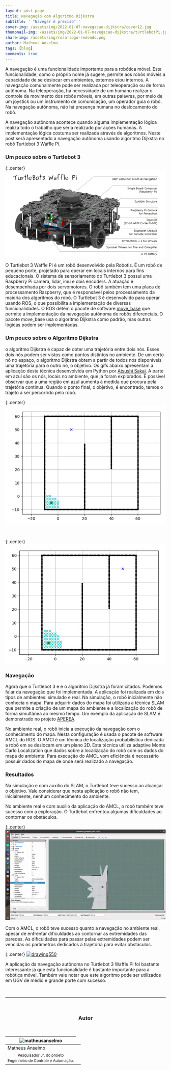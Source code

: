 ```yaml
---
layout: post-page
title: Navegação com Algoritmo Dijkstra
subtitle: ' "Navegar é preciso" '
cover-img: /assets/img/2022-01-07-navegacao-dijkstra/cover12.jpg
thumbnail-img: /assets/img/2022-01-07-navegacao-dijkstra/turtlebotPi.jpg
share-img: /assets/img/rosa-logo-redondo.png
author: Matheus Anselmo
tags: [blog]
comments: true
---
```



A navegação é uma funcionalidade importante para a robótica móvel. Esta funcionalidade, como o próprio nome já sugere, permite aos robôs móveis a capacidade de se deslocar em ambientes, externos e/ou internos. A navegação comunalmente pode ser realizada por teleoperação ou de forma autônoma. Na teleoperação, há necessidade de um humano realizar o controle de movimento dos robôs móveis, em outras palavras, por meio de um joystick ou um instrumento de comunicação, um operador  guia o robô. Na navegação autônoma, não há presença humana  no deslocamento do robô.
 
A navegação autônoma acontece quando alguma implementação lógica realiza todo o trabalho que seria realizado por ações humanas. A implementação lógica costuma ser realizada através de algoritmos. Neste post será apresentado a navegação autônoma usando algoritmo Dijkstra no robô Turtlebot 3 Waffle Pi.


### Um pouco sobre o Turtlebot 3

{:.center}
[![drawing550](../assets/img/2022-01-07-navegacao-dijkstra/turtlebot.png)](../assets/img/2022-01-07-navegacao-dijkstra/turtlebot.png)

O Turtlebot 3 Waffle Pi é um robô desenvolvido pela Robotis. É um robô de
pequeno porte, projetado para operar em locais internos
para fins educacionais. O sistema de sensoriamento do Turtlebot 3 possui uma Raspberry Pi camera, lidar, imu e dois encoders. A atuação é desempenhada por dois servomotores. O robô também tem uma placa de processamento Raspberry, que é responsável pelos processamento da maioria dos algoritmos do robô. O Turtlebot 3 é desenvolvido para operar usando ROS, o que possibilita  a implementação de diversas  funcionalidades. O ROS detêm o pacote de software [move_base](http://wiki.ros.org/move_base) que permite a implementação da navegação autônoma de robôs diferenciais. O pacote move_base usa o algoritmo Dijkstra como padrão, mas outras lógicas podem ser implementadas. 

### Um pouco sobre o Algoritmo Dijkstra
 
o algoritmo Dijkstra é capaz de obter uma trajetória entre
dois nós. Esses dois nós podem ser vistos como pontos distintos no ambiente. De um certo nó no
espaço, o algoritmo Dijkstra obtem a partir de todos nós disponíveis uma trajetória para o outro nó, o objetivo. Os gifs abaixo apresentam a aplicação desta técnica desenvolvida em Python por [Atsushi Sakai](https://iopscience.iop.org/article/10.1088/1757-899X/705/1/012037/pdf). A parte em azul são os nós, locais no ambiente, que já
foram explorados. É possível observar que a uma região em azul aumenta à medida que procura pela trajetória continua. Quando o ponto final, o objetivo, é encontrado, temos o trajeto a ser percorrido pelo robô.

{:.center}
[![drawing550](../assets/img/2022-01-07-navegacao-dijkstra/dij1.gif)](../assets/img/2022-01-07-navegacao-dijkstra/dij1.gif)

<br>

{:.center}
[![drawing550](../assets/img/2022-01-07-navegacao-dijkstra/dij2.gif)](../assets/img/2022-01-07-navegacao-dijkstra/dij2.gif)
 


### Navegação
 
Agora  que o Turtlebot 3 e e o algoritmo Dijkstra já foram citados. Podemos falar da navegação que foi implementada. A aplicação foi realizada em dois tipos de ambientes: simulado e real. Na simulação, o robô inicialmente não conhecia o mapa. Para adquirir dados do mapa foi utilizada a técnica SLAM que permite a criação de um mapa do ambiente e a localização do robô de forma simultânea ao mesmo tempo. Um exemplo da aplicação de SLAM é demonstrado no projeto [APEREA](https://mhar-vell.github.io/rasc/2021-07-28-aperea-slam/).
 
No ambiente real, o robô inicia a execução da navegação com o conhecimento do mapa. Nesta configuração é usada o pacote de software AMCL do ROS. O AMCl é um técnica de localização probabilística dedicada a robô em se deslocam em um plano 2D. Esta técnica utiliza adaptive Monte Carlo Localization que dados sobre a localização do robô com os dados do mapa do ambiente. Para execução do AMCL vom eficiência é necessário possuir dados do mapa de onde será realizado a navegação.



### Resultados
 
Na simulação e com auxílio do SLAM, o Turtlebot teve sucesso ao alcançar o objetivo. Vale considerar que nesta aplicação o robô não tem, inicialmente, nenhum conhecimento do ambiente.
 
 
No ambiente real e com auxílio da aplicação do AMCL, o robô também teve sucesso com a exploração. O Turtlebot enfrentou algumas dificuldades ao contornar os obstáculos.
 
{:.center}
[![drawing550](../assets/img/2022-01-07-navegacao-dijkstra/turtle_waffle.gif)](../assets/img/2022-01-07-navegacao-dijkstra/turtle_waffle.gif)
 
 
Com o AMCL, o robô teve sucesso quanto a navegação  no ambiente real, apesar de enfrentar dificuldades ao contornar as extremidades das paredes. As dificuldades para passar pelas extremidades podem ser vencidas os parâmetros dedicados à trajetória para evitar obstáculos.
 
{:.center}
[![drawing550](../assets/img/2022-01-07-navegacao-dijkstra/real_waffle.gif)](../assets/img/2022-01-07-navegacao-dijkstra/real_waffle.gif)
 
 
A aplicação da navegação autônoma no Turtlebot 3 Waffle Pi foi bastante interessante já que esta funcionalidade é bastante importante para a robótica móvel. Também vale notar que este algoritmo pode ser utilizados em UGV de médio e grande porte com sucesso. 


<br>


---------------------
<br>

<!-- autor -->
<center><h3 class="post-title">Autor</h3><br/></center>
<div class="row">
  <div class="col-xl-auto offset-xl-0 col-lg-4 offset-lg-0 center">
    <table class="table-borderless highlight">
      <thead>
        <tr>
          <th><img src="{{ 'assets/img/people/matheusanselmo-1.png' | relative_url }}" width="100" alt="matheusanselmo" class="img-fluid rounded-circle" /></th>
        </tr>
      </thead>
      <tbody>
        <tr class="font-weight-bolder" style="text-align: center margin-top: 0">
          <td>Matheus Anselmo</td>
        </tr>
        <tr style="text-align: center" >
          <td style="vertical-align: top"><small>Pesquisador Jr. do projeto <br>Engenheiro de Controle e Automação.</small></td>
          <td></td>
        </tr>
      </tbody>
    </table>
  </div>
</div>

<br>






